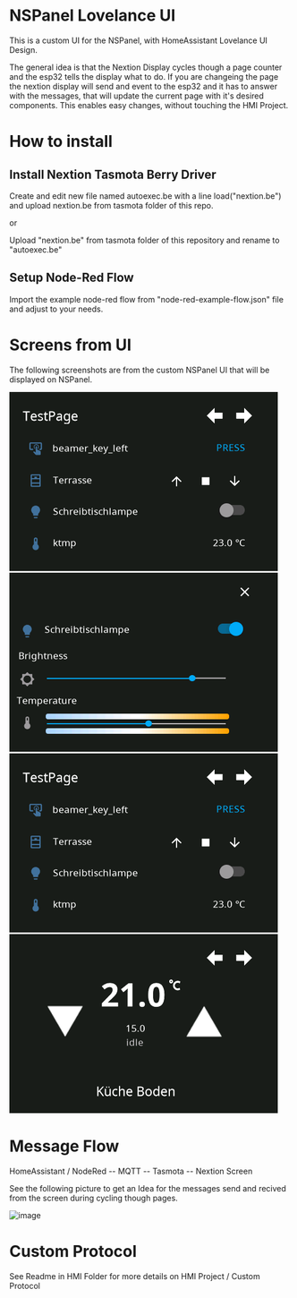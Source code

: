 # NSPanel Lovelance UI
This is a custom UI for the NSPanel, with HomeAssistant Lovelance UI Design.

The general idea is that the Nextion Display cycles though a page counter and the esp32 tells the display what to do.
If you are changeing the page the nextion display will send and event to the esp32 and it has to answer with the messages, that will update the current page with it's desired components. This enables easy changes, without touching the HMI Project.

# How to install

## Install Nextion Tasmota Berry Driver

Create and edit new file named autoexec.be with a line load("nextion.be") and upload nextion.be from tasmota folder of this repo.

or

Upload "nextion.be" from tasmota folder of this repository and rename to "autoexec.be"

## Setup Node-Red Flow

Import the example node-red flow from "node-red-example-flow.json" file and adjust to your needs.

# Screens from UI

The following screenshots are from the custom NSPanel UI that will be displayed on NSPanel.

![screen_cardEntities](doc-pics/screen_cardEntities.png)
![screen_popupLight](doc-pics/screen_popupLight.png)
![screen_popupShutter](doc-pics/screen_cardEntities.png)
![screen_cardThermo](doc-pics/screen_cardThermo.png)


# Message Flow

HomeAssistant / NodeRed -- MQTT -- Tasmota -- Nextion Screen

See the following picture to get an Idea for the messages send and recived from the screen during cycling though pages.

![image](https://user-images.githubusercontent.com/29555657/153079843-8d1eb5ab-059a-444e-a4da-008edc425606.png)


# Custom Protocol

See Readme in HMI Folder for more details on HMI Project / Custom Protocol
